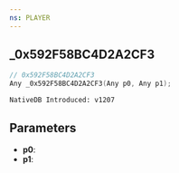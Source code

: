 ```yaml
---
ns: PLAYER
---
```

## _0x592F58BC4D2A2CF3

```c
// 0x592F58BC4D2A2CF3
Any _0x592F58BC4D2A2CF3(Any p0, Any p1);
```

```
NativeDB Introduced: v1207
```

## Parameters
* **p0**:
* **p1**:
